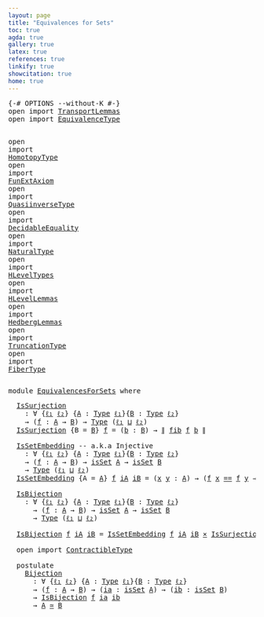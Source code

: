 ```yaml
---
layout: page
title: "Equivalences for Sets"
toc: true
agda: true
gallery: true
latex: true
references: true
linkify: true
showcitation: true
home: true
---
```


<div class="hide" >
<pre class="Agda">
<a id="195" class="Symbol">{-#</a> <a id="199" class="Keyword">OPTIONS</a> <a id="207" class="Pragma">--without-K</a> <a id="219" class="Symbol">#-}</a>
<a id="223" class="Keyword">open</a> <a id="228" class="Keyword">import</a> <a id="235" href="TransportLemmas.html" class="Module">TransportLemmas</a>
<a id="251" class="Keyword">open</a> <a id="256" class="Keyword">import</a> <a id="263" href="EquivalenceType.html" class="Module">EquivalenceType</a>

<a id="280" class="Keyword">open</a> <a id="285" class="Keyword">import</a> <a id="292" href="HomotopyType.html" class="Module">HomotopyType</a>
<a id="305" class="Keyword">open</a> <a id="310" class="Keyword">import</a> <a id="317" href="FunExtAxiom.html" class="Module">FunExtAxiom</a>
<a id="329" class="Keyword">open</a> <a id="334" class="Keyword">import</a> <a id="341" href="QuasiinverseType.html" class="Module">QuasiinverseType</a>
<a id="358" class="Keyword">open</a> <a id="363" class="Keyword">import</a> <a id="370" href="DecidableEquality.html" class="Module">DecidableEquality</a>
<a id="388" class="Keyword">open</a> <a id="393" class="Keyword">import</a> <a id="400" href="NaturalType.html" class="Module">NaturalType</a>
<a id="412" class="Keyword">open</a> <a id="417" class="Keyword">import</a> <a id="424" href="HLevelTypes.html" class="Module">HLevelTypes</a>
<a id="436" class="Keyword">open</a> <a id="441" class="Keyword">import</a> <a id="448" href="HLevelLemmas.html" class="Module">HLevelLemmas</a>
<a id="461" class="Keyword">open</a> <a id="466" class="Keyword">import</a> <a id="473" href="HedbergLemmas.html" class="Module">HedbergLemmas</a>
<a id="487" class="Keyword">open</a> <a id="492" class="Keyword">import</a> <a id="499" href="TruncationType.html" class="Module">TruncationType</a>
<a id="514" class="Keyword">open</a> <a id="519" class="Keyword">import</a> <a id="526" href="FiberType.html" class="Module">FiberType</a>
</pre>
</div>

<pre class="Agda">
<a id="568" class="Keyword">module</a> <a id="575" href="EquivalencesForSets.html" class="Module">EquivalencesForSets</a> <a id="595" class="Keyword">where</a>
</pre>

<pre class="Agda">
  <a id="IsSurjection"></a><a id="628" href="EquivalencesForSets.html#628" class="Function">IsSurjection</a>
    <a id="645" class="Symbol">:</a> <a id="647" class="Symbol">∀</a> <a id="649" class="Symbol">{</a><a id="650" href="EquivalencesForSets.html#650" class="Bound">ℓ₁</a> <a id="653" href="EquivalencesForSets.html#653" class="Bound">ℓ₂</a><a id="655" class="Symbol">}</a> <a id="657" class="Symbol">{</a><a id="658" href="EquivalencesForSets.html#658" class="Bound">A</a> <a id="660" class="Symbol">:</a> <a id="662" href="Intro.html#1593" class="Function">Type</a> <a id="667" href="EquivalencesForSets.html#650" class="Bound">ℓ₁</a><a id="669" class="Symbol">}{</a><a id="671" href="EquivalencesForSets.html#671" class="Bound">B</a> <a id="673" class="Symbol">:</a> <a id="675" href="Intro.html#1593" class="Function">Type</a> <a id="680" href="EquivalencesForSets.html#653" class="Bound">ℓ₂</a><a id="682" class="Symbol">}</a>
    <a id="688" class="Symbol">→</a> <a id="690" class="Symbol">(</a><a id="691" href="EquivalencesForSets.html#691" class="Bound">f</a> <a id="693" class="Symbol">:</a> <a id="695" href="EquivalencesForSets.html#658" class="Bound">A</a> <a id="697" class="Symbol">→</a> <a id="699" href="EquivalencesForSets.html#671" class="Bound">B</a><a id="700" class="Symbol">)</a> <a id="702" class="Symbol">→</a> <a id="704" href="Intro.html#1593" class="Function">Type</a> <a id="709" class="Symbol">(</a><a id="710" href="EquivalencesForSets.html#650" class="Bound">ℓ₁</a> <a id="713" href="Agda.Primitive.html#657" class="Primitive Operator">⊔</a> <a id="715" href="EquivalencesForSets.html#653" class="Bound">ℓ₂</a><a id="717" class="Symbol">)</a>
  <a id="721" href="EquivalencesForSets.html#628" class="Function">IsSurjection</a> <a id="734" class="Symbol">{</a><a id="735" class="Argument">B</a> <a id="737" class="Symbol">=</a> <a id="739" href="EquivalencesForSets.html#739" class="Bound">B</a><a id="740" class="Symbol">}</a> <a id="742" href="EquivalencesForSets.html#742" class="Bound">f</a> <a id="744" class="Symbol">=</a> <a id="746" class="Symbol">(</a><a id="747" href="EquivalencesForSets.html#747" class="Bound">b</a> <a id="749" class="Symbol">:</a> <a id="751" href="EquivalencesForSets.html#739" class="Bound">B</a><a id="752" class="Symbol">)</a> <a id="754" class="Symbol">→</a> <a id="756" href="TruncationType.html#727" class="Function Operator">∥</a> <a id="758" href="FiberType.html#601" class="Function">fib</a> <a id="762" href="EquivalencesForSets.html#742" class="Bound">f</a> <a id="764" href="EquivalencesForSets.html#747" class="Bound">b</a> <a id="766" href="TruncationType.html#727" class="Function Operator">∥</a>

  <a id="IsSetEmbedding"></a><a id="771" href="EquivalencesForSets.html#771" class="Function">IsSetEmbedding</a> <a id="786" class="Comment">-- a.k.a Injective</a>
    <a id="809" class="Symbol">:</a> <a id="811" class="Symbol">∀</a> <a id="813" class="Symbol">{</a><a id="814" href="EquivalencesForSets.html#814" class="Bound">ℓ₁</a> <a id="817" href="EquivalencesForSets.html#817" class="Bound">ℓ₂</a><a id="819" class="Symbol">}</a> <a id="821" class="Symbol">{</a><a id="822" href="EquivalencesForSets.html#822" class="Bound">A</a> <a id="824" class="Symbol">:</a> <a id="826" href="Intro.html#1593" class="Function">Type</a> <a id="831" href="EquivalencesForSets.html#814" class="Bound">ℓ₁</a><a id="833" class="Symbol">}{</a><a id="835" href="EquivalencesForSets.html#835" class="Bound">B</a> <a id="837" class="Symbol">:</a> <a id="839" href="Intro.html#1593" class="Function">Type</a> <a id="844" href="EquivalencesForSets.html#817" class="Bound">ℓ₂</a><a id="846" class="Symbol">}</a>
    <a id="852" class="Symbol">→</a> <a id="854" class="Symbol">(</a><a id="855" href="EquivalencesForSets.html#855" class="Bound">f</a> <a id="857" class="Symbol">:</a> <a id="859" href="EquivalencesForSets.html#822" class="Bound">A</a> <a id="861" class="Symbol">→</a> <a id="863" href="EquivalencesForSets.html#835" class="Bound">B</a><a id="864" class="Symbol">)</a> <a id="866" class="Symbol">→</a> <a id="868" href="HLevelTypes.html#1221" class="Function">isSet</a> <a id="874" href="EquivalencesForSets.html#822" class="Bound">A</a> <a id="876" class="Symbol">→</a> <a id="878" href="HLevelTypes.html#1221" class="Function">isSet</a> <a id="884" href="EquivalencesForSets.html#835" class="Bound">B</a>
    <a id="890" class="Symbol">→</a> <a id="892" href="Intro.html#1593" class="Function">Type</a> <a id="897" class="Symbol">(</a><a id="898" href="EquivalencesForSets.html#814" class="Bound">ℓ₁</a> <a id="901" href="Agda.Primitive.html#657" class="Primitive Operator">⊔</a> <a id="903" href="EquivalencesForSets.html#817" class="Bound">ℓ₂</a><a id="905" class="Symbol">)</a>
  <a id="909" href="EquivalencesForSets.html#771" class="Function">IsSetEmbedding</a> <a id="924" class="Symbol">{</a><a id="925" class="Argument">A</a> <a id="927" class="Symbol">=</a> <a id="929" href="EquivalencesForSets.html#929" class="Bound">A</a><a id="930" class="Symbol">}</a> <a id="932" href="EquivalencesForSets.html#932" class="Bound">f</a> <a id="934" href="EquivalencesForSets.html#934" class="Bound">iA</a> <a id="937" href="EquivalencesForSets.html#937" class="Bound">iB</a> <a id="940" class="Symbol">=</a> <a id="942" class="Symbol">(</a><a id="943" href="EquivalencesForSets.html#943" class="Bound">x</a> <a id="945" href="EquivalencesForSets.html#945" class="Bound">y</a> <a id="947" class="Symbol">:</a> <a id="949" href="EquivalencesForSets.html#929" class="Bound">A</a><a id="950" class="Symbol">)</a> <a id="952" class="Symbol">→</a> <a id="954" class="Symbol">(</a><a id="955" href="EquivalencesForSets.html#932" class="Bound">f</a> <a id="957" href="EquivalencesForSets.html#943" class="Bound">x</a> <a id="959" href="EqualityType.html#1038" class="Datatype Operator">==</a> <a id="962" href="EquivalencesForSets.html#932" class="Bound">f</a> <a id="964" href="EquivalencesForSets.html#945" class="Bound">y</a> <a id="966" class="Symbol">→</a> <a id="968" href="EquivalencesForSets.html#943" class="Bound">x</a> <a id="970" href="EqualityType.html#1038" class="Datatype Operator">==</a> <a id="973" href="EquivalencesForSets.html#945" class="Bound">y</a><a id="974" class="Symbol">)</a>

  <a id="IsBijection"></a><a id="979" href="EquivalencesForSets.html#979" class="Function">IsBijection</a>
    <a id="995" class="Symbol">:</a> <a id="997" class="Symbol">∀</a> <a id="999" class="Symbol">{</a><a id="1000" href="EquivalencesForSets.html#1000" class="Bound">ℓ₁</a> <a id="1003" href="EquivalencesForSets.html#1003" class="Bound">ℓ₂</a><a id="1005" class="Symbol">}</a> <a id="1007" class="Symbol">{</a><a id="1008" href="EquivalencesForSets.html#1008" class="Bound">A</a> <a id="1010" class="Symbol">:</a> <a id="1012" href="Intro.html#1593" class="Function">Type</a> <a id="1017" href="EquivalencesForSets.html#1000" class="Bound">ℓ₁</a><a id="1019" class="Symbol">}{</a><a id="1021" href="EquivalencesForSets.html#1021" class="Bound">B</a> <a id="1023" class="Symbol">:</a> <a id="1025" href="Intro.html#1593" class="Function">Type</a> <a id="1030" href="EquivalencesForSets.html#1003" class="Bound">ℓ₂</a><a id="1032" class="Symbol">}</a>
      <a id="1040" class="Symbol">→</a> <a id="1042" class="Symbol">(</a><a id="1043" href="EquivalencesForSets.html#1043" class="Bound">f</a> <a id="1045" class="Symbol">:</a> <a id="1047" href="EquivalencesForSets.html#1008" class="Bound">A</a> <a id="1049" class="Symbol">→</a> <a id="1051" href="EquivalencesForSets.html#1021" class="Bound">B</a><a id="1052" class="Symbol">)</a> <a id="1054" class="Symbol">→</a> <a id="1056" href="HLevelTypes.html#1221" class="Function">isSet</a> <a id="1062" href="EquivalencesForSets.html#1008" class="Bound">A</a> <a id="1064" class="Symbol">→</a> <a id="1066" href="HLevelTypes.html#1221" class="Function">isSet</a> <a id="1072" href="EquivalencesForSets.html#1021" class="Bound">B</a>
      <a id="1080" class="Symbol">→</a> <a id="1082" href="Intro.html#1593" class="Function">Type</a> <a id="1087" class="Symbol">(</a><a id="1088" href="EquivalencesForSets.html#1000" class="Bound">ℓ₁</a> <a id="1091" href="Agda.Primitive.html#657" class="Primitive Operator">⊔</a> <a id="1093" href="EquivalencesForSets.html#1003" class="Bound">ℓ₂</a><a id="1095" class="Symbol">)</a>

  <a id="1100" href="EquivalencesForSets.html#979" class="Function">IsBijection</a> <a id="1112" href="EquivalencesForSets.html#1112" class="Bound">f</a> <a id="1114" href="EquivalencesForSets.html#1114" class="Bound">iA</a> <a id="1117" href="EquivalencesForSets.html#1117" class="Bound">iB</a> <a id="1120" class="Symbol">=</a> <a id="1122" href="EquivalencesForSets.html#771" class="Function">IsSetEmbedding</a> <a id="1137" href="EquivalencesForSets.html#1112" class="Bound">f</a> <a id="1139" href="EquivalencesForSets.html#1114" class="Bound">iA</a> <a id="1142" href="EquivalencesForSets.html#1117" class="Bound">iB</a> <a id="1145" href="BasicTypes.html#1939" class="Function Operator">×</a> <a id="1147" href="EquivalencesForSets.html#628" class="Function">IsSurjection</a> <a id="1160" href="EquivalencesForSets.html#1112" class="Bound">f</a>

  <a id="1165" class="Keyword">open</a> <a id="1170" class="Keyword">import</a> <a id="1177" href="ContractibleType.html" class="Module">ContractibleType</a>

  <a id="1197" class="Keyword">postulate</a>
    <a id="Bijection"></a><a id="1211" href="EquivalencesForSets.html#1211" class="Postulate">Bijection</a>
      <a id="1227" class="Symbol">:</a> <a id="1229" class="Symbol">∀</a> <a id="1231" class="Symbol">{</a><a id="1232" href="EquivalencesForSets.html#1232" class="Bound">ℓ₁</a> <a id="1235" href="EquivalencesForSets.html#1235" class="Bound">ℓ₂</a><a id="1237" class="Symbol">}</a> <a id="1239" class="Symbol">{</a><a id="1240" href="EquivalencesForSets.html#1240" class="Bound">A</a> <a id="1242" class="Symbol">:</a> <a id="1244" href="Intro.html#1593" class="Function">Type</a> <a id="1249" href="EquivalencesForSets.html#1232" class="Bound">ℓ₁</a><a id="1251" class="Symbol">}{</a><a id="1253" href="EquivalencesForSets.html#1253" class="Bound">B</a> <a id="1255" class="Symbol">:</a> <a id="1257" href="Intro.html#1593" class="Function">Type</a> <a id="1262" href="EquivalencesForSets.html#1235" class="Bound">ℓ₂</a><a id="1264" class="Symbol">}</a>
      <a id="1272" class="Symbol">→</a> <a id="1274" class="Symbol">(</a><a id="1275" href="EquivalencesForSets.html#1275" class="Bound">f</a> <a id="1277" class="Symbol">:</a> <a id="1279" href="EquivalencesForSets.html#1240" class="Bound">A</a> <a id="1281" class="Symbol">→</a> <a id="1283" href="EquivalencesForSets.html#1253" class="Bound">B</a><a id="1284" class="Symbol">)</a> <a id="1286" class="Symbol">→</a> <a id="1288" class="Symbol">(</a><a id="1289" href="EquivalencesForSets.html#1289" class="Bound">ia</a> <a id="1292" class="Symbol">:</a> <a id="1294" href="HLevelTypes.html#1221" class="Function">isSet</a> <a id="1300" href="EquivalencesForSets.html#1240" class="Bound">A</a><a id="1301" class="Symbol">)</a> <a id="1303" class="Symbol">→</a> <a id="1305" class="Symbol">(</a><a id="1306" href="EquivalencesForSets.html#1306" class="Bound">ib</a> <a id="1309" class="Symbol">:</a> <a id="1311" href="HLevelTypes.html#1221" class="Function">isSet</a> <a id="1317" href="EquivalencesForSets.html#1253" class="Bound">B</a><a id="1318" class="Symbol">)</a>
      <a id="1326" class="Symbol">→</a> <a id="1328" href="EquivalencesForSets.html#979" class="Function">IsBijection</a> <a id="1340" href="EquivalencesForSets.html#1275" class="Bound">f</a> <a id="1342" href="EquivalencesForSets.html#1289" class="Bound">ia</a> <a id="1345" href="EquivalencesForSets.html#1306" class="Bound">ib</a>
      <a id="1354" class="Symbol">→</a> <a id="1356" href="EquivalencesForSets.html#1240" class="Bound">A</a> <a id="1358" href="EquivalenceType.html#764" class="Function Operator">≃</a> <a id="1360" href="EquivalencesForSets.html#1253" class="Bound">B</a>

</pre>
